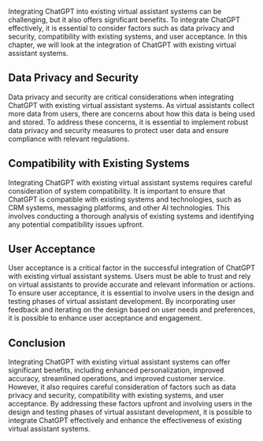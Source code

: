 
Integrating ChatGPT into existing virtual assistant systems can be challenging, but it also offers significant benefits. To integrate ChatGPT effectively, it is essential to consider factors such as data privacy and security, compatibility with existing systems, and user acceptance. In this chapter, we will look at the integration of ChatGPT with existing virtual assistant systems.

Data Privacy and Security
-------------------------

Data privacy and security are critical considerations when integrating ChatGPT with existing virtual assistant systems. As virtual assistants collect more data from users, there are concerns about how this data is being used and stored. To address these concerns, it is essential to implement robust data privacy and security measures to protect user data and ensure compliance with relevant regulations.

Compatibility with Existing Systems
-----------------------------------

Integrating ChatGPT with existing virtual assistant systems requires careful consideration of system compatibility. It is important to ensure that ChatGPT is compatible with existing systems and technologies, such as CRM systems, messaging platforms, and other AI technologies. This involves conducting a thorough analysis of existing systems and identifying any potential compatibility issues upfront.

User Acceptance
---------------

User acceptance is a critical factor in the successful integration of ChatGPT with existing virtual assistant systems. Users must be able to trust and rely on virtual assistants to provide accurate and relevant information or actions. To ensure user acceptance, it is essential to involve users in the design and testing phases of virtual assistant development. By incorporating user feedback and iterating on the design based on user needs and preferences, it is possible to enhance user acceptance and engagement.

Conclusion
----------

Integrating ChatGPT with existing virtual assistant systems can offer significant benefits, including enhanced personalization, improved accuracy, streamlined operations, and improved customer service. However, it also requires careful consideration of factors such as data privacy and security, compatibility with existing systems, and user acceptance. By addressing these factors upfront and involving users in the design and testing phases of virtual assistant development, it is possible to integrate ChatGPT effectively and enhance the effectiveness of existing virtual assistant systems.
